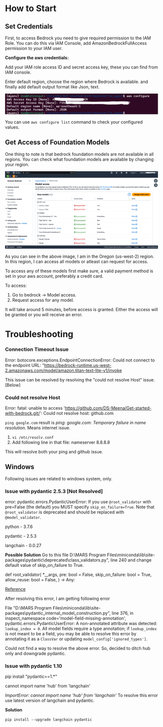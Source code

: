 # How to Start

## Set Credentials

First, to access Bedrock you need to give required permission to the IAM Role. You can do this via IAM Console, add AmazonBedrockFullAccess permission to your IAM user.

**Configure the aws credentials:**

Add your IAM role access ID and secret access key, these you can find from IAM console. 

Enter default region, choose the region where Bedrock is available. and finally add default output format like Json, text.

![alt text](image.png)

You can use `aws configure list` command to check your configured values.

## Get Access of Foundation Models

One thing to note is that bedrock foundation models are not available in all regions. You can check what foundation models are available by changing your region.

![Bedrock Access Models](image-1.png)

As you can see in the above image, I am in the Oregon (us-west-2) region. In this region, I can access all models or atleast can request for access.

To access any of these models first make sure, a valid payment method is set in your aws account, preferably a credit card.

To access:
1. Go to bedrock -> Model access.
2. Request access for any model. 

It will take around 5 minutes, before access is granted. Either the access will be granted or you will receive an error.



# Troubleshooting

### Connection Timeout Issue

Error: 
botocore.exceptions.EndpointConnectionError: Could not connect to the endpoint URL: "https://bedrock-runtime.us-west-2.amazonaws.com/model/amazon.titan-text-lite-v1/invoke

This issue can be resolved by resolving the "could not resolve Host" issue. [Below]

###  Could not resolve Host

Error: fatal: unable to access 'https://github.com/DS-Meena/Get-started-with-bedrock.git/': Could not resolve host: github.com

`ping google.com` result is *ping: google.com: Temporary failure in name resolution*. Means internet issue.

1.  `vi /etc/resolv.conf`
2. Add following line in that file: nameserver 8.8.8.8

This will resolve both your ping and github issue.

## Windows
Following issues are related to windows system, only.

### Issue with pydantic 2.5.3 [Not Resolved]

error: 
pydantic.errors.PydanticUserError: If you use `@root_validator` with pre=False (the default) you MUST specify `skip_on_failure=True`. Note that `@root_validator` is deprecated and should be replaced with `@model_validator`.

python - 3.7.6

pydantic - 2.5.3

langchain - 0.0.27

**Possible Solution**
Go to this file D:\MARS Program Files\miniconda\lib\site-packages\pydantic\deprecated\class_validators.py", line 240 and change default value of skip_on_failure to True. 


def root_validator(
    *__args,
    pre: bool = False,
    skip_on_failure: bool = True,
    allow_reuse: bool = False,
) -> Any:

[Reference](https://docs.pydantic.dev/2.5/errors/usage_errors/#root-validator-pre-skip)


After resolving this error, I am getting following error

File "D:\MARS Program Files\miniconda\lib\site-packages\pydantic\_internal\_model_construction.py", line 376, in inspect_namespace
    code='model-field-missing-annotation',
pydantic.errors.PydanticUserError: A non-annotated attribute was detected: `lookup_index = 0`. All model fields require a type annotation; if `lookup_index` is not meant to be a field, you may be able to resolve this error by annotating it as a `ClassVar` or updating `model_config['ignored_types']`.

Could not find a way to resolve the above error. So, decided to ditch hub only and downgrade pydantic.

### Issue with pydantic 1.10

pip install "pydantic==1.*"

cannot import name 'hub' from 'langchain'

*ImportError: cannot import name 'hub' from 'langchain'*
To resolve this error use latest version of langchain and pydantic.

**Solution**

`pip install --upgrade langchain pydantic`

